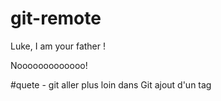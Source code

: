 # git-remote

Luke, I am your father !

Nooooooooooooo!


#quete - git aller plus loin dans Git
ajout d'un tag

